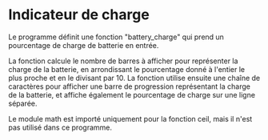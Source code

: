 # Indicateur de charge
 
Le programme définit une fonction "battery_charge" qui prend un pourcentage de charge de batterie en entrée. 

La fonction calcule le nombre de barres à afficher pour représenter la charge de la batterie, en arrondissant le pourcentage donné à l'entier le plus proche et en le divisant par 10. La fonction utilise ensuite une chaîne de caractères pour afficher une barre de progression représentant la charge de la batterie, et affiche également le pourcentage de charge sur une ligne séparée.

Le module math est importé uniquement pour la fonction ceil, mais il n'est pas utilisé dans ce programme.

